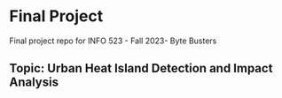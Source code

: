 # Final Project

Final project repo for INFO 523 - Fall 2023- Byte Busters

## Topic: Urban Heat Island Detection and Impact Analysis
